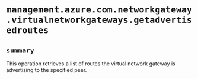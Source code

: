 # `management.azure.com.networkgateway.virtualnetworkgateways.getadvertisedroutes`

## `summary`
This operation retrieves a list of routes the virtual network gateway is advertising to the specified peer.


